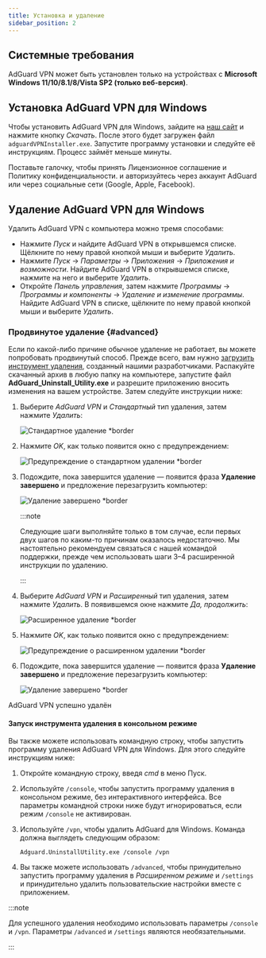 ```yaml
---
title: Установка и удаление
sidebar_position: 2
---
```


## Системные требования

AdGuard VPN может быть установлен только на устройствах с **Microsoft Windows 11/10/8.1/8/Vista SP2 (только веб-версия)**.

## Установка AdGuard VPN для Windows

Чтобы установить AdGuard VPN для Windows, зайдите на [наш сайт](https://adguard-vpn.net/welcome.html) и нажмите кнопку *Скачать*. После этого будет загружен файл `adguardVPNInstaller.exe`. Запустите программу установки и следуйте её инструкциям. Процесс займёт меньше минуты.

Поставьте галочку, чтобы принять Лицензионное соглашение и Политику конфиденциальности. и авторизуйтесь через аккаунт AdGuard или через социальные сети (Google, Apple, Facebook).

## Удаление AdGuard VPN для Windows

Удалить AdGuard VPN с компьютера можно тремя способами:

- Нажмите *Пуск* и найдите AdGuard VPN в открывшемся списке. Щёлкните по нему правой кнопкой мыши и выберите *Удалить*.
- Нажмите *Пуск* → *Параметры* → *Приложения* → *Приложения и возможности*. Найдите AdGuard VPN в открывшемся списке, нажмите на него и выберите *Удалить*.
- Откройте *Панель управления*, затем нажмите *Программы* → *Программы и компоненты* → *Удаление и изменение программы*. Найдите AdGuard VPN в списке, щёлкните по нему правой кнопкой мыши и выберите *Удалить*.

### Продвинутое удаление {#advanced}

Если по какой-либо причине обычное удаление не работает, вы можете попробовать продвинутый способ. Прежде всего, вам нужно [загрузить инструмент удаления](https://cdn.adtidy.org/distr/windows/Uninstall_Utility.zip), созданный нашими разработчиками. Распакуйте скачанный архив в любую папку на компьютере, запустите файл **AdGuard_Uninstall_Utility.exe** и разрешите приложению вносить изменения на вашем устройстве. Затем следуйте инструкции ниже:

1. Выберите *AdGuard VPN* и *Стандартный* тип удаления, затем нажмите *Удалить*:

    ![Стандартное удаление *border](https://cdn.adguardvpn.com/content/kb/vpn/windows/vpn_standard.jpg)

1. Нажмите *OK*, как только появится окно с предупреждением:

    ![Предупреждение о стандартном удалении *border](https://cdn.adtidy.org/content/kb/vpn/windows/vpn_standard_warning.jpg)

1. Подождите, пока завершится удаление — появится фраза **Удаление завершено** и предложение перезагрузить компьютер:

    ![Удаление завершено *border](https://cdn.adguardvpn.com/content/kb/vpn/windows/vpn_standard_complete.jpg)

    :::note

    Следующие шаги выполняйте только в том случае, если первых двух шагов по каким-то причинам оказалось недостаточно. Мы настоятельно рекомендуем связаться с нашей командой поддержки, прежде чем использовать шаги 3–4 расширенной инструкции по удалению.

    :::

1. Выберите *AdGuard VPN* и *Расширенный* тип удаления, затем нажмите *Удалить*. В появившемся окне нажмите *Да, продолжить*:

    ![Расширенное удаление *border](https://cdn.adguardvpn.com/content/kb/vpn/windows/vpn_extended.jpg)

1. Нажмите *OK*, как только появится окно с предупреждением:

    ![Предупреждение о расширенном удалении *border](https://cdn.adtidy.org/content/kb/vpn/windows/vpn_standard_warning.jpg)

1. Подождите, пока завершится удаление — появится фраза **Удаление завершено** и предложение перезагрузить компьютер:

    ![Удаление завершено *border](https://cdn.adguardvpn.com/content/kb/vpn/windows/vpn_extended_complete.jpg)

AdGuard VPN успешно удалён

#### Запуск инструмента удаления в консольном режиме

Вы также можете использовать командную строку, чтобы запустить программу удаления AdGuard VPN для Windows. Для этого следуйте инструкциям ниже:

1. Откройте командную строку, введя *cmd* в меню Пуск.
2. Используйте `/console`, чтобы запустить программу удаления в консольном режиме, без интерактивного интерфейса. Все параметры командной строки ниже будут игнорироваться, если режим `/console` не активирован.
3. Используйте `/vpn`, чтобы удалить AdGuard для Windows. Команда должна выглядеть следующим образом:

   `Adguard.UninstallUtility.exe /console /vpn`

4. Вы также можете использовать `/advanced`, чтобы принудительно запустить программу удаления в *Расширенном режиме* и `/settings` и принудительно удалить пользовательские настройки вместе с приложением.

:::note

Для успешного удаления необходимо использовать параметры `/console` и `/vpn`. Параметры `/advanced` и `/settings` являются необязательными.

:::
